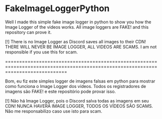 # FakeImageLoggerPython
Well I made this simple fake image logger in python to show you how the Image Logger of the videos works. All image loggers are FAKE! and this repository can prove it.

[!] There is no Image Logger as Discord saves all images to their CDN! THERE WILL NEVER BE IMAGE LOGGER, ALL VIDEOS ARE SCAMS.
I am not responsible if you use this for scam.

==================================================================================================================================

Bom, eu fiz este simples logger de imagens falsas em python para mostrar como funciona o Image Logger dos vídeos. Todos os registradores de imagens são FAKE! e este repositório pode provar isso.

[!] Não há Image Logger, pois o Discord salva todas as imagens em seu CDN! NUNCA HAVERÁ IMAGE LOGGER, TODOS OS VÍDEOS SÃO SCAMS.
Não me responsabilizo caso use isto para scam.
